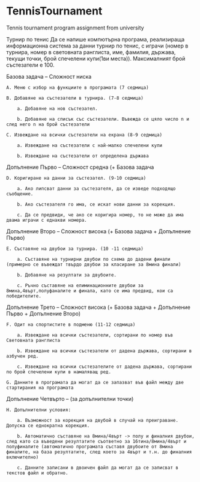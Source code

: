 # TennisTournament
Tennis tournament program assignment from university

Турнир по тенис
Да се напише компютърна програма, реализираща информационна система за данни турнир по тенис, с играчи (номер в турнира, номер в световната ранглиста, име, фамилия, държава, текущи точки, брой спечелени купи(1ви места)). Максималният брой състезатели е 100.

Базова задача – Сложност ниска

    A. Меню с избор на функциите в програмата (7 седмица)

    B. Добавяне на състезатели в турнира. (7-8 седмица)

        a. Добавяне на нов състезател.

        b. Добавяне на списък със състезатели. Въвежда се цяло число n и след него n на брой състезатели

    C. Извеждане на всички състезатели на екрана (8-9 седмица)

        a. Извеждане на състезатели с най-малко спечелени купи

        b. Извеждане на състезатели от определена държава

Допълнение Първо – Сложност средна (+ Базова задача

    D. Коригиране на данни за състезател. (9-10 седмица)

        a. Ако липсват данни за състезателя, да се изведе подходящо съобщение.

        b. Ако състезателя го има, се искат нови данни за корекция.

        c. Да се предвиди, че ако се коригира номер, то не може да има двама играчи с еднакви номера.

Допълнение Второ – Сложност висока (+ Базова задача + Допълнение Първо)

    E. Съставяне на двубои за турнира. (10 -11 седмица)

        a. Съставяне на турнирни двубои по схема до дадени финали (примерно се въвеждат твърдо двубои за класиране за 8мина финали)

        b. Добавяне на резултати за двубоите.

        c. Ръчно съставяне на елиминационните двубои за 8мина,4върт,полуфаналите и финала, като се има предвид, кои са победителите.

Допълнение Трето – Сложност висока (+ Базова задача + Допълнение Първо + Допълнение Второ)

    F. Одит на спортистите в подменю (11-12 седмица)

        a. Извеждане на всички състезатели, сортирани по номер във Световната ранглиста

        b. Извеждане на всички състезатели от дадена държава, сортирани в азбучен ред.

        c. Извеждане на всички състезателите от дадена държава, сортирани по брой спечелени купи в намаляващ ред.

    G. Данните в програмата да могат да се запазват във файл между две стартирания на програмата


Допълнение Четвърто – (за допълнителни точки)

    H. Допълнителни условия:

        a. Възможност за корекция на двубой в случай на преиграване. Допуска се еднократна корекция.

        b. Автоматично съставяне на 8мина/4върт -> полу и финалния двубои, след като са въведени резултатите съответно за 16тина/8мина/4върт и полуфиналите (автоматично програмата съставя двубоите от 8мина финалите, на база резултатите, след което за 4върт и т.н. до финалния включително)

        c. Данните записани в двоичен файл да могат да се записват в текстов файл и обратно.
